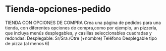 # Tienda-opciones-pedido
TIENDA CON OPCIONES DE COMPRA  Crea una página de pedidos para una tienda, con diferentes opciones de compra,como por ejemplo, un pizzería, que incluya menús desplegables, y casillas seleccionables cuadradas y redondas:  Desplegable: Sr/Sra./Otre (+nombre)  Teléfono  Desplegable tipo de pizza (al menos 6)
